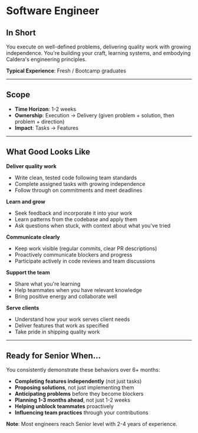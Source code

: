 # Software Engineer

## In Short

You execute on well-defined problems, delivering quality work with growing independence. You're building your craft, learning systems, and embodying Caldera's engineering principles.

**Typical Experience**: Fresh / Bootcamp graduates

---

## Scope

- **Time Horizon**: 1-2 weeks
- **Ownership**: Execution → Delivery (given problem + solution, then problem + direction)
- **Impact**: Tasks → Features

---

## What Good Looks Like

**Deliver quality work**
- Write clean, tested code following team standards
- Complete assigned tasks with growing independence
- Follow through on commitments and meet deadlines

**Learn and grow**
- Seek feedback and incorporate it into your work
- Learn patterns from the codebase and apply them
- Ask questions when stuck, with context about what you've tried

**Communicate clearly**
- Keep work visible (regular commits, clear PR descriptions)
- Proactively communicate blockers and progress
- Participate actively in code reviews and team discussions

**Support the team**
- Share what you're learning
- Help teammates when you have relevant knowledge
- Bring positive energy and collaborate well

**Serve clients**
- Understand how your work serves client needs
- Deliver features that work as specified
- Take pride in shipping quality work

---

## Ready for Senior When...

You consistently demonstrate these behaviors over 6+ months:

- **Completing features independently** (not just tasks)
- **Proposing solutions**, not just implementing them
- **Anticipating problems** before they become blockers
- **Planning 1-3 months ahead**, not just 1-2 weeks
- **Helping unblock teammates** proactively
- **Influencing team practices** through your contributions

**Note**: Most engineers reach Senior level with 2-4 years of experience.

